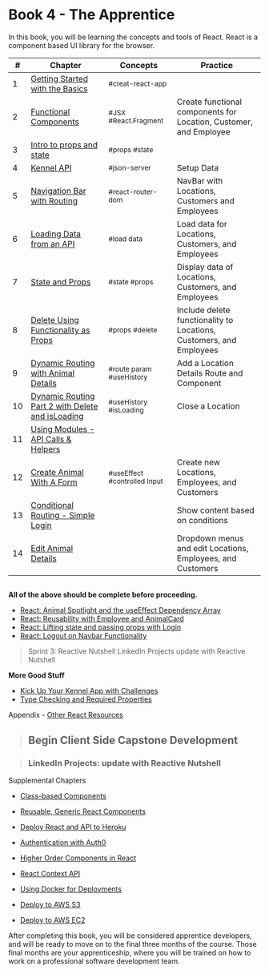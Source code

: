 # Book 4 - The Apprentice

In this book, you will be learning the concepts and tools of React. React is a component based UI library for the browser.

| #  | Chapter | Concepts | Practice
--- | --- | --- | ---
1 | [Getting Started with the Basics](./chapters/REACT_BASICS.md) | <sub style="font-size:0.85rem;">#creat-react-app</sub>|
2 | [Functional Components](./chapters/REACT_FUNCTIONAL_COMPONENTS.md) | <sub style="font-size:0.85rem;">#JSX #React.Fragment</sub> | Create functional components for Location, Customer, and Employee
3 | [Intro to props and state](./chapters/INTRO_PROPS_STATE.md) | <sub style="font-size:0.85rem;">#props #state</sub> |
4 | [Kennel API](./chapters/KENNEL_API.md) | <sub style="font-size:0.85rem;">#json-server</sub>| Setup Data
5 | [Navigation Bar with Routing](./chapters/REACT_ROUTING.md) | <sub style="font-size:0.85rem;">#react-router-dom</sub> |NavBar with Locations, Customers and Employees
6 | [Loading Data from an API](./chapters/REACT_LOADING_DATA.md)| <sub style="font-size:0.85rem;">#load data</sub> | Load data for Locations, Customers, and Employees
7 | [State and Props](./chapters/COMPONENT_STATE_PROPS.md)| <sub style="font-size:0.85rem;">#state #props</sub> | Display data of Locations, Customers, and Employees
8 | [Delete Using Functionality as Props](./chapters/FUNCTIONS_AS_PROPS.md) | <sub style="font-size:0.85rem;">#props #delete</sub> | Include delete functionality to Locations, Customers, and Employees
9 | [Dynamic Routing with Animal Details](./chapters/REACT_DYNAMIC_ROUTING.md) | <sub style="font-size:0.85rem;">#route param #useHistory</sub> | Add a Location Details Route and Component
10 | [Dynamic Routing Part 2 with Delete and isLoading](./chapters/REACT_DYNAMIC_ROUTING_PART2.md) | <sub style="font-size:0.85rem;">#useHistory #isLoading </sub> | Close a Location
11 | [Using Modules - API Calls & Helpers](./chapters/MODULES.md) |  | 
12 | [Create Animal With A Form](./chapters/REACT_FORMS.md) | <sub style="font-size:0.85rem;">#useEffect #controlled Input </sub> | Create new Locations, Employees, and Customers
13 | [Conditional Routing - Simple Login](./chapters/AUTHENTICATION.md) | | Show content based on conditions
14 | [Edit Animal Details](./chapters/REACT_EDIT.md) | | Dropdown menus and edit Locations, Employees, and Customers


##


**All of the above should be complete before proceeding.**

* [React: Animal Spotlight and the useEffect Dependency Array](./chapters/REACT_USEEFFECT_DEPS.md)
* [React: Reusability with Employee and AnimalCard](./chapters/REACT_REUSABLE_COMPONENTS.md)
* [React: Lifting state and passing props with Login](./chapters/REACT_LIFT_STATE_PASS_PROPS.md)
* [React: Logout on Navbar Functionality](./chapters/REACT_LOGOUT_NAVBAR.md)

> Sprint 3: Reactive Nutshell
> LinkedIn Projects update with Reactive Nutshell

**More Good Stuff**

* [Kick Up Your Kennel App with Challenges](./chapters/ADVANCED_CHALLENGES.md)
* [Type Checking and Required Properties](./chapters/REACT_TYPE_CHECKING.md)


Appendix - [Other React Resources](./chapters/REACT_APPENDIX.md)

> ## **Begin Client Side Capstone Development**


> ### LinkedIn Projects: update with Reactive Nutshell

Supplemental Chapters
* [Class-based Components](./chapters/CLASS_BASED_COMPONENTS.md)

* [Reusable, Generic React Components](./chapters/REACT_GENERIC_COMPONENTS.md)
* [Deploy React and API to Heroku](./chapters/JSON_SERVER_HEROKU.md)
* [Authentication with Auth0](https://auth0.com/blog/reactjs-authentication-tutorial/)
* [Higher Order Components in React](./chapters/REACT_HOC.md)
* [React Context API](./chapters/REACT_CONTEXT_API.md)
* [Using Docker for Deployments](./chapters/DOCKER_INTRO.md)
* [Deploy to AWS S3](./chapters/AWS_S3.md)
* [Deploy to AWS EC2](./chapters/AWS_EC2.md)

After completing this book, you will be considered apprentice developers, and will be ready to move on to the final three months of the course. Those final months are your apprenticeship, where you will be trained on how to work on a professional software development team.

